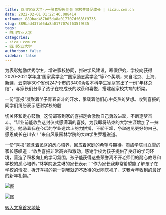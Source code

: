 ```yaml
---
title: 四川农业大学->一张喜报传佳音 家校共育促成长 | sicau.com.cn
date: 2022-02-01 01:22:46.088414
urlname: 889bad437b05da8a017707df635f9735
slug: 889bad437b05da8a017707df635f9735
tags: 
- 四川农业大学
categories:
- sicau.com.cn
- 四川农业大学
authorbox: false
sidebar: false
---
```

为表彰勉励优秀学生，增进家校协同，推进学风建设，寒假伊始，学校向获得2020-2021学年度“国家奖学金”“国家励志奖学金”等7个奖项，来自北京、上海、新疆、云南等30个省份247个市的3400余名本科学生家庭寄出了一份“年终总结”，与家长们分享了孩子在校成长的收获和喜悦，搭建起家校共育的桥梁。

一份“喜报”凝聚着学子青春奋斗的汗水，承载着他们心中炙热的梦想。收到喜报的同学们纷纷表示感谢学校的殷
<!--more-->
切关怀和走心鼓励，这份邮寄到家的喜报定会激励自己勇敢进取，不断逐梦奋斗。“毕业前能收到这封仪式感满满的喜报，为我即将结束的大学生涯增加了一抹亮色，勉励着我在今后的学业道路上努力拼搏，不骄不躁，争取遇见更好的自己，感恩成长在川农！”来自风景园林学院的大四学生罗程说道。

一份“喜报”蕴含着家庭的悉心培养，回应着家庭的希望与期待。商旅学院肖立雪的家长感叹道：“收到喜报非常高兴和激动，感谢学校为孩子提供了良好的学习环境，营造了积极向上的学习氛围，孩子能获得这些荣誉离不开老师们的耐心教导和学校的悉心培养。”林学院张艾琳的家长表示：“作为家长我非常希望能了解孩子在学校的情况，拆开喜报的第一刻我就迫不及待的发圈庆祝了，这我今年收到的最好的新年礼物。”

![图](https://news.sicau.edu.cn/__local/1/DA/E9/BEBBDA578D701B3A19C436C4ABF_EBD5C03F_238BB.jpg)

![图](https://news.sicau.edu.cn/__local/4/F7/79/EF73C5F20E69B74A8A0B5B04742_C6DB7492_4E2ED.jpg)

[转入文章首发地址](https://news.sicau.edu.cn/info/1135/66557.htm)